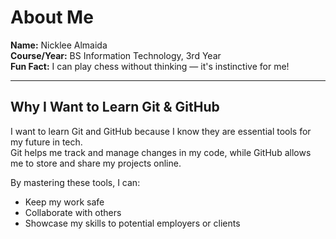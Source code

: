 # About Me

**Name:** Nicklee Almaida  
**Course/Year:** BS Information Technology, 3rd Year  
**Fun Fact:** I can play chess without thinking — it's instinctive for me!

---

## Why I Want to Learn Git & GitHub

I want to learn Git and GitHub because I know they are essential tools for my future in tech.  
Git helps me track and manage changes in my code, while GitHub allows me to store and share my projects online.  

By mastering these tools, I can:
- Keep my work safe
- Collaborate with others
- Showcase my skills to potential employers or clients
